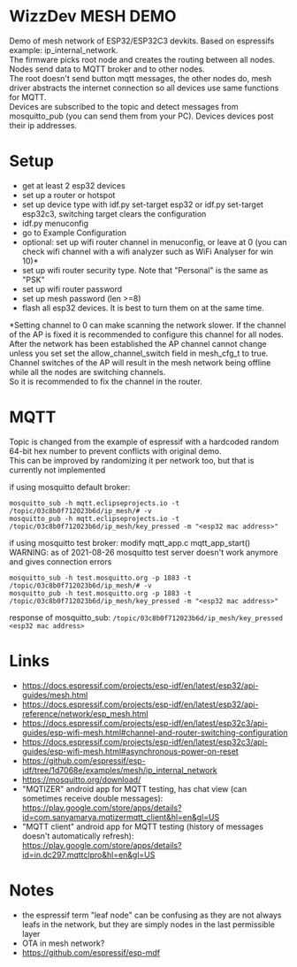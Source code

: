 # WizzDev MESH DEMO
Demo of mesh network of ESP32/ESP32C3 devkits. Based on espressifs example: ip_internal_network.\
The firmware picks root node and creates the routing between all nodes.\
Nodes send data to MQTT broker and to other nodes.\
The root doesn't send button mqtt messages, the other nodes do, mesh driver abstracts the internet connection so all devices use same functions for MQTT.\
Devices are subscribed to the topic and detect messages from mosquitto_pub (you can send them from your PC). Devices devices post their ip addresses.

# Setup

- get at least 2 esp32 devices
- set up a router or hotspot
- set up device type with idf.py set-target esp32 or idf.py set-target esp32c3, switching target clears the configuration
- idf.py menuconfig
- go to Example Configuration
- optional: set up wifi router channel in menuconfig, or leave at 0 (you can check wifi channel with a wifi analyzer such as WiFi Analyser for win 10)*
- set up wifi router security type. Note that "Personal" is the same as "PSK"
- set up wifi router password
- set up mesh password (len >=8)
- flash all esp32 devices. It is best to turn them on at the same time.

*Setting channel to 0 can make scanning the network slower. If the channel of the AP is fixed it is recommended to configure this channel for all nodes.\
After the network has been established the AP channel cannot change unless you set set the allow_channel_switch field in mesh_cfg_t to true.\
Channel switches of the AP will result in the mesh network being offline while all the nodes are switching channels.\
So it is recommended to fix the channel in the router.

# MQTT

Topic is changed from the example of espressif with a hardcoded random 64-bit hex number to prevent conflicts with original demo.\
This can be improved by randomizing it per network too, but that is currently not implemented

if using mosquitto default broker:
```
mosquitto_sub -h mqtt.eclipseprojects.io -t /topic/03c8b0f712023b6d/ip_mesh/# -v
mosquitto_pub -h mqtt.eclipseprojects.io -t /topic/03c8b0f712023b6d/ip_mesh/key_pressed -m "<esp32 mac address>"
```

if using mosquitto test broker:
modify mqtt_app.c mqtt_app_start()\
WARNING: as of 2021-08-26 mosquitto test server doesn't work anymore and gives connection errors
```
mosquitto_sub -h test.mosquitto.org -p 1883 -t /topic/03c8b0f712023b6d/ip_mesh/# -v
mosquitto_pub -h test.mosquitto.org -p 1883 -t /topic/03c8b0f712023b6d/ip_mesh/key_pressed -m "<esp32 mac address>"
```

response of mosquitto_sub:
`/topic/03c8b0f712023b6d/ip_mesh/key_pressed <esp32 mac address>`

# Links
- https://docs.espressif.com/projects/esp-idf/en/latest/esp32/api-guides/mesh.html
- https://docs.espressif.com/projects/esp-idf/en/latest/esp32/api-reference/network/esp_mesh.html
- https://docs.espressif.com/projects/esp-idf/en/latest/esp32c3/api-guides/esp-wifi-mesh.html#channel-and-router-switching-configuration
- https://docs.espressif.com/projects/esp-idf/en/latest/esp32c3/api-guides/esp-wifi-mesh.html#asynchronous-power-on-reset
- https://github.com/espressif/esp-idf/tree/1d7068e/examples/mesh/ip_internal_network
- https://mosquitto.org/download/
- "MQTIZER" android app for MQTT testing, has chat view (can sometimes receive double messages): https://play.google.com/store/apps/details?id=com.sanyamarya.mqtizermqtt_client&hl=en&gl=US
- "MQTT client" android app for MQTT testing (history of messages doesn't automatically refresh): https://play.google.com/store/apps/details?id=in.dc297.mqttclpro&hl=en&gl=US

# Notes
- the espressif term "leaf node" can be confusing as they are not always leafs in the network, but they are simply nodes in the last permissible layer
- OTA in mesh network?
- https://github.com/espressif/esp-mdf
